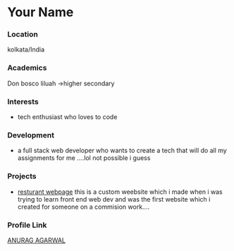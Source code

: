 # Your Name

### Location

kolkata/India

### Academics

Don bosco liluah ->higher secondary

### Interests

- tech enthusiast who loves to code

### Development

- a full stack web developer who wants to create a tech that will do all my assignments for me ....lol not possible i guess

### Projects

- [resturant webpage](https://github.com/doppedheart/resturant) 
this is a custom weebsite which i made when i was trying to learn front end web dev and was the first website which i created for someone on a commision work....

### Profile Link

[ANURAG AGARWAL](https://github.com/doppedheart)